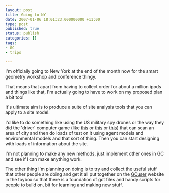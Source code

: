 ```yaml
---
layout: post
title: Going to NY
date: 2007-01-06 18:01:23.000000000 +11:00
type: post
published: true
status: publish
categories: []
tags:
- GC
- trips

---
```

<p >I'm officially going to New York at the end of the month now for the smart geometry workshop and conference thingy.</p>
<p >That means that apart from having to collect order for about a million ipods and things like that, I'm actually going to have to work on my proposed plan a bit too!</p>
<p >It's ultimate aim is to produce a suite of site analysis tools that you can apply to a site model.</p>
<p >I'd like to do something like using the US military spy drones   or the way they did the 'driver' computer game (like  <a title="funny wings" target="_blank" href="http://www.newscientist.com/article.ns?id=dn7903">this</a> or  <a target="_blank" href="http://www.newscientisttech.com/article/dn9328">this</a> or  <a target="_blank" href="http://digitalurban.blogspot.com/2006/03/microsoft-live-local-technology.html">this</a>) that can scan an area of city and then do loads of test on it using agent models and environmental models and that sort of thing. Then you can start designing with loads of information about the site.</p>
<p >I'm not planning to make any new methods, just implement other ones in GC and see if I can make anything work.</p>
<p >The other thing I'm planning on doing is to try and collect the useful stuff that other people are doing and get it all put together on the <a href="http://www.gcuser.com/">GCuser</a> website in the toybox so that there is a foundation of gct files and handy scripts for people to build on, bit for learning and making new stuff.</p>
